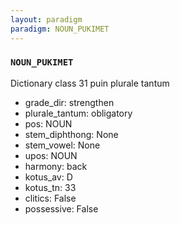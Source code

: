 ```yaml
---
layout: paradigm
paradigm: NOUN_PUKIMET
---
```

### ` NOUN_PUKIMET `

Dictionary class 31 puin plurale tantum
* grade_dir: strengthen
* plurale_tantum: obligatory
* pos: NOUN
* stem_diphthong: None
* stem_vowel: None
* upos: NOUN
* harmony: back
* kotus_av: D
* kotus_tn: 33
* clitics: False
* possessive: False
